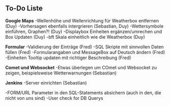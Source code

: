 <h2>To-Do Liste</h2>

<b>Google Maps</b>
-Wellenhöhe und Wellenrichtung für Weatherbox entfernen (Duy)
-Vorhersagen ebenfalls intergrieren (Sebastian, Duy)
-Wettersymbole einführen, Graphen?! (Duy)
-Displaybox Einheiten ergänzen/umrechen und Box Updaten (Duy)
-bft Skala einheitlich wie die Weatherbox (Duy)

<b>Formular</b>
-Validierung der Einträge (Fred)
-SQL Skripte mit sinnvollen Daten füllen (Fred)
-Formularangaben und MessageBox auf Deutsch ändern (Fred)
-Einheiten Tooltip updaten mit richtiger Beschreibung (Fred)

<b>Comet und Websocket</b>
-Etwas überlegen um COmet und Websocket zu zeigen, beispielsweise Wetterwarnungen (Sebastian)

<b>Jenkins</b>
-Server einrichten (Sebastian)

-FORM/URL Parameter in den SQL-Statements absichern (auch in den, die nicht von uns sind)
-User check for DB Querys